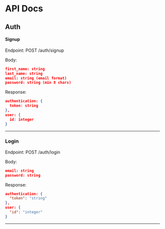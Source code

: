 # API Docs
## Auth
#### Signup

Endpoint: POST /auth/signup

Body: 
```json
first_name: string
last_name: string
email: string (email format)
password: string (min 8 chars)
```
Response:
```json
authentication: {
  token: string
},
user: {
  id: integer
}
```
___
### Login

Endpoint: POST /auth/login

Body: 
```json
email: string
password: string
```
Response:
```json
authentication: {
  "token": "string"
},
user: {
  "id": "integer"
}
```
___
